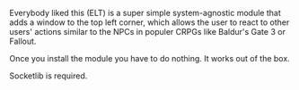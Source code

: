 Everybody liked this (ELT) is a super simple system-agnostic module that adds a window to the top left corner, which allows the user to react to other users' actions similar to the NPCs in populer CRPGs like Baldur's Gate 3 or Fallout.

Once you install the module you have to do nothing. It works out of the box.

Socketlib is required.
